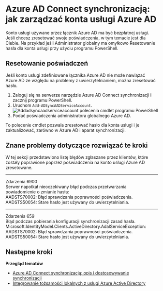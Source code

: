 <properties
    pageTitle="Azure AD Connect synchronizacją: jak zarządzać konta usługi Azure AD | Microsoft Azure"
    description="W tym temacie opisano sposoby przywracania konta usługi Azure AD."
    services="active-directory"
    keywords="AADSTS70002, AADSTS50054, jak zresetować hasło do synchronizacji Azure AD Connect konta usługi łącznika"
    documentationCenter=""
    authors="andkjell"
    manager="femila"
    editor=""/>

<tags
    ms.service="active-directory"
    ms.workload="identity"
    ms.tgt_pltfrm="na"
    ms.devlang="na"
    ms.topic="article"
    ms.date="09/01/2016"
    ms.author="billmath"/>

# <a name="azure-ad-connect-sync-how-to-manage-the-azure-ad-service-account"></a>Azure AD Connect synchronizacją: jak zarządzać konta usługi Azure AD
Konto usługi używane przez łącznik Azure AD ma być bezpłatnej usługi. Jeśli chcesz zresetować swoje poświadczenia, w tym temacie jest dla Ciebie. Na przykład jeśli Administrator globalny ma omyłkowo Resetowanie hasła dla konta usługi przy użyciu programu PowerShell.

## <a name="reset-the-credentials"></a>Resetowanie poświadczeń
Jeśli konto usługi zdefiniowane łącznika Azure AD nie może nawiązać Azure AD ze względu na problemy z uwierzytelnianiem, można zresetować hasło.

1. Zaloguj się na serwerze narzędzie Azure AD Connect synchronizacji i zacznij programu PowerShell.
2. Uruchom `Add-ADSyncAADServiceAccount`.  
![Addadsyncaadserviceaccount polecenia cmdlet programu PowerShell](./media/active-directory-aadconnectsync-howto-azureadaccount/addadsyncaadserviceaccount.png)
3. Podać poświadczenia administratora globalnego Azure AD.

To polecenie cmdlet pozwala zresetować hasło dla konta usługi i je zaktualizować, zarówno w Azure AD i aparat synchronizacji.

## <a name="known-issues-these-steps-can-solve"></a>Znane problemy dotyczące rozwiązać te kroki
W tej sekcji przedstawiono listę błędów zgłaszane przez klientów, które zostały poprawione poprzez poświadczenia na konto usługi Azure AD zresetowane.

-----------
Zdarzenia 6900  
Serwer napotkał nieoczekiwany błąd podczas przetwarzania powiadomienie o zmianie hasła:  
AADSTS70002: Błąd sprawdzania poprawności poświadczenia. AADSTS50054: Stare hasło jest używany do uwierzytelniania.

----------
Zdarzenia 659  
Błąd podczas pobierania konfiguracji synchronizacji zasad hasła. Microsoft.IdentityModel.Clients.ActiveDirectory.AdalServiceException:  
AADSTS70002: Błąd sprawdzania poprawności poświadczenia. AADSTS50054: Stare hasło jest używany do uwierzytelniania.

## <a name="next-steps"></a>Następne kroki

**Przegląd tematów**

- [Azure AD Connect synchronizacją: opis i dostosowywanie synchronizacji](active-directory-aadconnectsync-whatis.md)
- [Integrowanie tożsamości lokalnych z usługi Azure Active Directory](active-directory-aadconnect.md)

